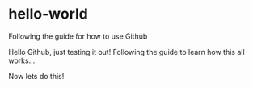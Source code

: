 # hello-world
Following the guide for how to use Github

Hello Github, just testing it out!
Following the guide to learn how this all works...

Now lets do this!
